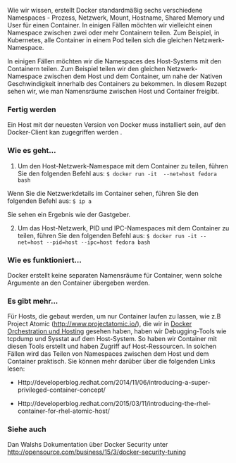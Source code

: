 Wie wir wissen, erstellt Docker standardmäßig sechs verschiedene Namespaces - Prozess, Netzwerk, Mount, Hostname, Shared Memory und User für einen Container. In einigen Fällen möchten wir vielleicht einen Namespace zwischen zwei oder mehr Containern teilen. Zum Beispiel, in Kubernetes, alle Container in einem Pod teilen sich die gleichen Netzwerk-Namespace.

In einigen Fällen möchten wir die Namespaces des Host-Systems mit den Containern teilen. Zum Beispiel teilen wir den gleichen Netzwerk-Namespace zwischen dem Host und dem Container, um nahe der Nativen Geschwindigkeit innerhalb des Containers zu bekommen. In diesem Rezept sehen wir, wie man Namensräume zwischen Host und Container freigibt.

### Fertig werden

Ein Host mit der neuesten Version von Docker muss installiert sein, auf den Docker-Client kan zugegriffen werden .

### Wie es geht…

1. Um den Host-Netzwerk-Namespace mit dem Container zu teilen, führen Sie den folgenden Befehl aus:
`$ docker run -it  --net=host fedora bash`

Wenn Sie die Netzwerkdetails im Container sehen, führen Sie den folgenden Befehl aus:
`$ ip a `

Sie sehen ein Ergebnis wie der Gastgeber.

2. Um das Host-Netzwerk, PID und IPC-Namespaces mit dem Container zu teilen, führen Sie den folgenden Befehl aus:
`$ docker run -it --net=host --pid=host --ipc=host fedora bash`

### Wie es funktioniert…

Docker erstellt keine separaten Namensräume für Container, wenn solche Argumente an den Container übergeben werden.

### Es gibt mehr...

Für Hosts, die gebaut werden, um nur Container laufen zu lassen, wie z.B Project Atomic (http://www.projectatomic.io/), die wir in [Docker Orchestration und Hosting](../docker-Orchestration-hosting) gesehen haben, haben wir Debugging-Tools wie tcpdump und Sysstat auf dem Host-System. So haben wir Container mit diesen Tools erstellt und haben Zugriff auf Host-Ressourcen. In solchen Fällen wird das Teilen von Namespaces zwischen dem Host und dem Container praktisch. Sie können mehr darüber über die folgenden Links lesen:

* Http://developerblog.redhat.com/2014/11/06/introducing-a-super-privileged-container-concept/

* Http://developerblog.redhat.com/2015/03/11/introducing-the-rhel-container-for-rhel-atomic-host/

### Siehe auch

Dan Walshs Dokumentation über Docker Security unter http://opensource.com/business/15/3/docker-security-tuning